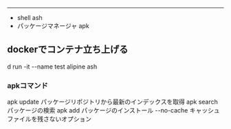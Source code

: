
-----------------------------------------------------------

* shell    ash
* パッケージマネージャ    apk


## dockerでコンテナ立ち上げる
d run -it --name test alipine ash

### apkコマンド
apk update  パッケージリポジトリから最新のインデックスを取得
apk search <package-name>   パッケージの検索
apk add <package-name>      パッケージのインストール
    --no-cache              キャッシュファイルを残さないオプション

